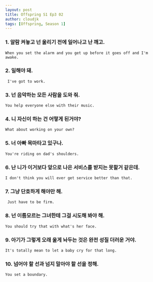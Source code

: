 ```yaml
---
layout: post
title: Offspring S1 Ep3 02
author: cloudjk
tags: [Offspring, Season 1]
---
```


### 1. 알람 켜놓고 넌 울리기 전에 일어나고 난 깨고.
    When you set the alarm and you get up before it goes off and I'm awake.

### 2. 일해야 돼.
     I've got to work.

### 3. 넌 음악하는 모든 사람을 도와 줘.
    You help everyone else with their music.

### 4. 니 자신이 하는 건 어떻게 된거야?
    What about working on your own?

### 5. 너 아빠 목마타고 있구나.
    You're riding on dad's shoulders.

### 6. 난 니가 이거보다 앞으로 나은 서비스를 받지는 못할거 같은데.
    I don't think you will ever get service better than that.

### 7. 그냥 단호하게 해야만 해.
     Just have to be firm.

### 8. 넌 이름모르는 그녀한테 그걸 시도해 봐야 해.
    You should try that with what's her face.

### 9. 아기가 그렇게 오래 울게 놔두는 것은 완전 성질 더러운 거야.
    It's totally mean to let a baby cry for that long.

### 10. 넘어야 할 선과 넘지 말아야 할 선을 정해.
    You set a boundary.